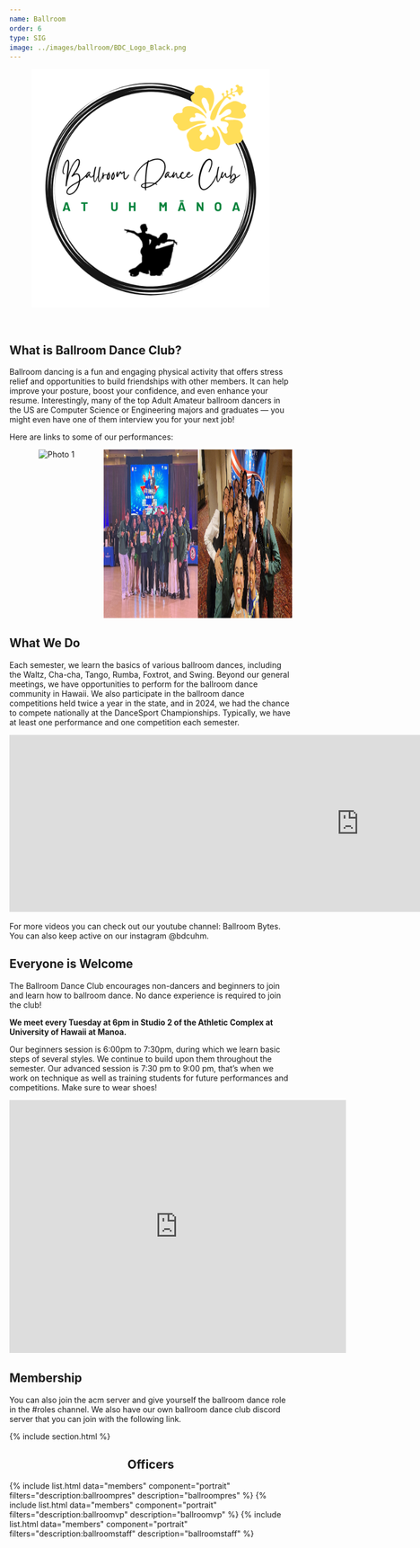 ```yaml
---
name: Ballroom
order: 6
type: SIG
image: ../images/ballroom/BDC_Logo_Black.png
---
```


<center>
    <figure class="full">
      <img src="../images/ballroom/BDC_Logo_White.png" title="Ballroom Logo" alt="Ballroom Logo">
    </figure>
</center>
<br>

## What is Ballroom Dance Club?

Ballroom dancing is a fun and engaging physical activity that offers stress relief and opportunities to build friendships with other members. It can help improve your posture, boost your confidence, and even enhance your resume. Interestingly, many of the top Adult Amateur ballroom dancers in the US are Computer Science or Engineering majors and graduates — you might even have one of them interview you for your next job!

Here are links to some of our performances:

<div style="display: flex; justify-content: space-around;">
    <div style="flex: 1; text-align: center;">
        <img src="../images/ballroom/photo1.png" alt="Photo 1" style="width: 500px; height: 300px;">
    </div>
    <div style="flex: 1; text-align: center;">
        <img src="../images/ballroom/photo2.jpg" alt="Photo 2" style="width: 500px; height: 300px;">
    </div>
    <div style="flex: 1; text-align: center;">
        <img src="../images/ballroom/photo3.jpg" alt="Photo 3" style="width: 500px; height: 300px;">
    </div>
</div>

## What We Do

Each semester, we learn the basics of various ballroom dances, including the Waltz, Cha-cha, Tango, Rumba, Foxtrot, and Swing. Beyond our general meetings, we have opportunities to perform for the ballroom dance community in Hawaii. We also participate in the ballroom dance competitions held twice a year in the state, and in 2024, we had the chance to compete nationally at the DanceSport Championships. Typically, we have at least one performance and one competition each semester.

<div style="display: flex; justify-content: space-between;">
  <div style="width: 32%;">
    <iframe width="560" height="315" src="https://www.youtube.com/embed/9s1qy7VYDQ4?si=KXgOkvtbzspI9ZZS" title="YouTube video player" frameborder="0" allow="accelerometer; autoplay; clipboard-write; encrypted-media; gyroscope; picture-in-picture; web-share" referrerpolicy="strict-origin-when-cross-origin" allowfullscreen></iframe>
  </div>
  <div style="width: 32%;">
    <iframe width="560" height="315" src="https://www.youtube.com/embed/FCrCOw0V7J8?si=1X-GXa8VOD6tT0aS" title="YouTube video player" frameborder="0" allow="accelerometer; autoplay; clipboard-write; encrypted-media; gyroscope; picture-in-picture; web-share" referrerpolicy="strict-origin-when-cross-origin" allowfullscreen></iframe>
  </div>

  <div style="width: 32%;">
    <iframe width="560" height="315" src="https://www.youtube.com/embed/sw2X1j38hYs?si=vpRZFJ1zXA_KsGqZ" title="YouTube video player" frameborder="0" allow="accelerometer; autoplay; clipboard-write; encrypted-media; gyroscope; picture-in-picture; web-share" referrerpolicy="strict-origin-when-cross-origin" allowfullscreen></iframe>
  </div>
</div>

For more videos you can check out our youtube channel: Ballroom Bytes. You can also keep active on our instagram @bdcuhm.

## Everyone is Welcome

The Ballroom Dance Club encourages non-dancers and beginners to join and learn how to ballroom dance. No dance experience is required to join the club!

<p style="font-size: 1.5	rem; font-weight: bold;">
  We meet every Tuesday at 6pm in Studio 2 of the Athletic Complex at University of Hawaii at Manoa.
</p>

Our beginners session is 6:00pm to 7:30pm, during which we learn basic steps of several styles. We continue to build upon them throughout the semester. Our advanced session is 7:30 pm to 9:00 pm, that’s when we work on technique as well as training students for future performances and competitions. Make sure to wear shoes!

<iframe src="https://www.google.com/maps/embed?pb=!1m18!1m12!1m3!1d3717.4215024069053!2d-157.82118238886684!3d21.294354980340692!2m3!1f0!2f0!3f0!3m2!1i1024!2i768!4f13.1!3m3!1m2!1s0x7c006d9bc892b8f3%3A0xfc75af20eb90849!2sUniversity%20of%20Hawai%CA%BBi%20at%20M%C4%81noa%20Athletic%20Complex%20Studios!5e0!3m2!1sen!2sus!4v1728308956017!5m2!1sen!2sus" width="600" height="450" style="border:0;" allowfullscreen="" loading="lazy" referrerpolicy="no-referrer-when-downgrade"></iframe>

## Membership

You can also join the acm server and give yourself the ballroom dance role in the #roles channel. We also have our own ballroom dance club discord server that you can join with the following link.

{% include section.html %}

<center>
	<h2>Officers</h2>
</center>

{% include list.html data="members" component="portrait" filters="description:ballroompres" description="ballroompres" %}
{% include list.html data="members" component="portrait" filters="description:ballroomvp" description="ballroomvp" %}
{% include list.html data="members" component="portrait" filters="description:ballroomstaff" description="ballroomstaff" %}
